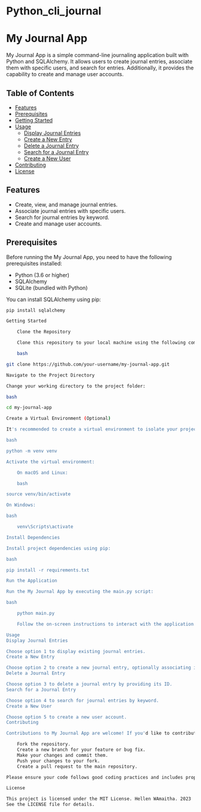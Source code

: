 # Python_cli_journal

# My Journal App

My Journal App is a simple command-line journaling application built with Python and SQLAlchemy. It allows users to create journal entries, associate them with specific users, and search for entries. Additionally, it provides the capability to create and manage user accounts.

## Table of Contents

- [Features](#features)
- [Prerequisites](#prerequisites)
- [Getting Started](#getting-started)
- [Usage](#usage)
  - [Display Journal Entries](#display-journal-entries)
  - [Create a New Entry](#create-a-new-entry)
  - [Delete a Journal Entry](#delete-a-journal-entry)
  - [Search for a Journal Entry](#search-for-a-journal-entry)
  - [Create a New User](#create-a-new-user)
- [Contributing](#contributing)
- [License](#license)

## Features

- Create, view, and manage journal entries.
- Associate journal entries with specific users.
- Search for journal entries by keyword.
- Create and manage user accounts.

## Prerequisites

Before running the My Journal App, you need to have the following prerequisites installed:

- Python (3.6 or higher)
- SQLAlchemy
- SQLite (bundled with Python)

You can install SQLAlchemy using pip:

```bash
pip install sqlalchemy

Getting Started

    Clone the Repository

    Clone this repository to your local machine using the following command:

    bash

git clone https://github.com/your-username/my-journal-app.git

Navigate to the Project Directory

Change your working directory to the project folder:

bash

cd my-journal-app

Create a Virtual Environment (Optional)

It's recommended to create a virtual environment to isolate your project dependencies:

bash

python -m venv venv

Activate the virtual environment:

    On macOS and Linux:

    bash

source venv/bin/activate

On Windows:

bash

    venv\Scripts\activate

Install Dependencies

Install project dependencies using pip:

bash

pip install -r requirements.txt

Run the Application

Run the My Journal App by executing the main.py script:

bash

    python main.py

    Follow the on-screen instructions to interact with the application.

Usage
Display Journal Entries

Choose option 1 to display existing journal entries.
Create a New Entry

Choose option 2 to create a new journal entry, optionally associating it with a user and adding tags.
Delete a Journal Entry

Choose option 3 to delete a journal entry by providing its ID.
Search for a Journal Entry

Choose option 4 to search for journal entries by keyword.
Create a New User

Choose option 5 to create a new user account.
Contributing

Contributions to My Journal App are welcome! If you'd like to contribute, please follow these steps:

    Fork the repository.
    Create a new branch for your feature or bug fix.
    Make your changes and commit them.
    Push your changes to your fork.
    Create a pull request to the main repository.

Please ensure your code follows good coding practices and includes proper documentation.

License

This project is licensed under the MIT License. Hellen WAmaitha. 2023
See the LICENSE file for details.


